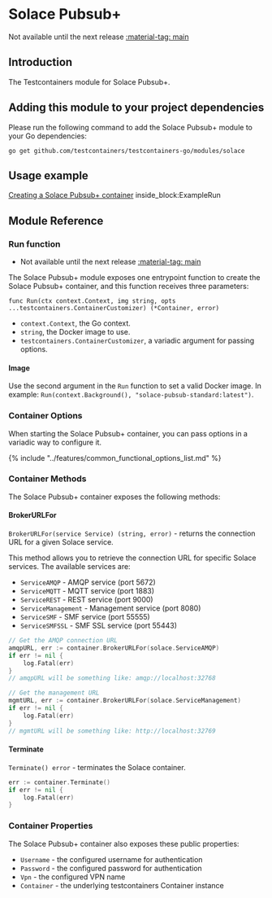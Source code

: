 # Solace Pubsub+

Not available until the next release <a href="https://github.com/testcontainers/testcontainers-go"><span class="tc-version">:material-tag: main</span></a>

## Introduction

The Testcontainers module for Solace Pubsub+.

## Adding this module to your project dependencies

Please run the following command to add the Solace Pubsub+ module to your Go dependencies:

```
go get github.com/testcontainers/testcontainers-go/modules/solace
```

## Usage example

<!--codeinclude-->
[Creating a Solace Pubsub+ container](../../modules/solace/examples_test.go) inside_block:ExampleRun
<!--/codeinclude-->

## Module Reference

### Run function

- Not available until the next release <a href="https://github.com/testcontainers/testcontainers-go"><span class="tc-version">:material-tag: main</span></a>

The Solace Pubsub+ module exposes one entrypoint function to create the Solace Pubsub+ container, and this function receives three parameters:

```golang
func Run(ctx context.Context, img string, opts ...testcontainers.ContainerCustomizer) (*Container, error)
```

- `context.Context`, the Go context.
- `string`, the Docker image to use.
- `testcontainers.ContainerCustomizer`, a variadic argument for passing options.

#### Image

Use the second argument in the `Run` function to set a valid Docker image.
In example: `Run(context.Background(), "solace-pubsub-standard:latest")`.

### Container Options

When starting the Solace Pubsub+ container, you can pass options in a variadic way to configure it.

{% include "../features/common_functional_options_list.md" %}

### Container Methods

The Solace Pubsub+ container exposes the following methods:

#### BrokerURLFor

`BrokerURLFor(service Service) (string, error)` - returns the connection URL for a given Solace service.

This method allows you to retrieve the connection URL for specific Solace services. The available services are:

- `ServiceAMQP` - AMQP service (port 5672)
- `ServiceMQTT` - MQTT service (port 1883)  
- `ServiceREST` - REST service (port 9000)
- `ServiceManagement` - Management service (port 8080)
- `ServiceSMF` - SMF service (port 55555)
- `ServiceSMFSSL` - SMF SSL service (port 55443)

```go
// Get the AMQP connection URL
amqpURL, err := container.BrokerURLFor(solace.ServiceAMQP)
if err != nil {
    log.Fatal(err)
}
// amqpURL will be something like: amqp://localhost:32768

// Get the management URL
mgmtURL, err := container.BrokerURLFor(solace.ServiceManagement)
if err != nil {
    log.Fatal(err)
}
// mgmtURL will be something like: http://localhost:32769
```

#### Terminate

`Terminate() error` - terminates the Solace container.

```go
err := container.Terminate()
if err != nil {
    log.Fatal(err)
}
```

### Container Properties

The Solace Pubsub+ container also exposes these public properties:

- `Username` - the configured username for authentication
- `Password` - the configured password for authentication  
- `Vpn` - the configured VPN name
- `Container` - the underlying testcontainers Container instance

